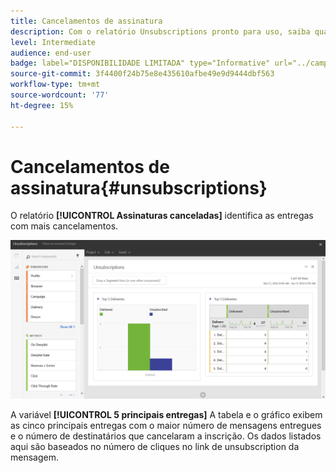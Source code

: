 ```yaml
---
title: Cancelamentos de assinatura
description: Com o relatório Unsubscriptions pronto para uso, saiba quantas vezes os clientes cancelaram a subscrição de seus deliveries.
level: Intermediate
audience: end-user
badge: label="DISPONIBILIDADE LIMITADA" type="Informative" url="../campaign-standard-migration-home.md" tooltip="Restrito a usuários migrados do Campaign Standard"
source-git-commit: 3f4400f24b75e8e435610afbe49e9d9444dbf563
workflow-type: tm+mt
source-wordcount: '77'
ht-degree: 15%

---
```


# Cancelamentos de assinatura{#unsubscriptions}

O relatório **[!UICONTROL Assinaturas canceladas]** identifica as entregas com mais cancelamentos.

![](assets/delivery_reports_unsub.png)

A variável **[!UICONTROL 5 principais entregas]** A tabela e o gráfico exibem as cinco principais entregas com o maior número de mensagens entregues e o número de destinatários que cancelaram a inscrição. Os dados listados aqui são baseados no número de cliques no link de unsubscription da mensagem.
